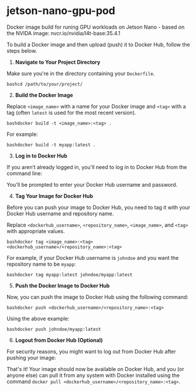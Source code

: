 # jetson-nano-gpu-pod
Docker image build for runing GPU workloads on Jetson Nano - based on the NVIDA image: nvcr.io/nvidia/l4t-base:35.4.1


To build a Docker image and then upload (push) it to Docker Hub, follow the steps below. 

1.  **Navigate to Your Project Directory**

Make sure you're in the directory containing your `Dockerfile`.

```
bashcd /path/to/your/project/

```

2.  **Build the Docker Image**

Replace `<image_name>` with a name for your Docker image and `<tag>` with a tag (often `latest` is used for the most recent version).

```
bashdocker build -t <image_name>:<tag> .

```

For example:

```
bashdocker build -t myapp:latest .

```

3.  **Log in to Docker Hub**

If you aren’t already logged in, you'll need to log in to Docker Hub from the command line:

You'll be prompted to enter your Docker Hub username and password.

4.  **Tag Your Image for Docker Hub**

Before you can push your image to Docker Hub, you need to tag it with your Docker Hub username and repository name.

Replace `<dockerhub_username>`, `<repository_name>`, `<image_name>`, and `<tag>` with appropriate values.

```
bashdocker tag <image_name>:<tag> <dockerhub_username>/<repository_name>:<tag>

```

For example, if your Docker Hub username is `johndoe` and you want the repository name to be `myapp`:

```
bashdocker tag myapp:latest johndoe/myapp:latest

```

5.  **Push the Docker Image to Docker Hub**

Now, you can push the image to Docker Hub using the following command:

```
bashdocker push <dockerhub_username>/<repository_name>:<tag>

```

Using the above example:

```
bashdocker push johndoe/myapp:latest

```

6.  **Logout from Docker Hub (Optional)**

For security reasons, you might want to log out from Docker Hub after pushing your image:

That's it! Your image should now be available on Docker Hub, and you (or anyone else) can pull it from any system with Docker installed using the command `docker pull <dockerhub_username>/<repository_name>:<tag>`.